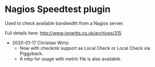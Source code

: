 # Nagios Speedtest plugin

Used to check available bandwidth from a Nagios server. 

Full details here: http://www.jonwitts.co.uk/archives/315

- 2020-01-17 Christian Wirtz:
  - Now with checkmk support as Local Check or Local Check via Piggyback.
  - A mkp for usage with metric file is also available.
